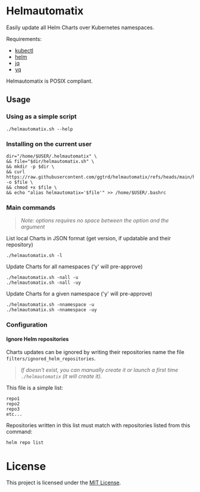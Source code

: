 # Helmautomatix

Easily update all Helm Charts over Kubernetes namespaces.

Requirements:
- [kubectl](https://kubernetes.io/fr/docs/reference/kubectl/)
- [helm](https://helm.sh/docs/intro/install/)
- [jq](https://jqlang.org/)
- [yq](https://mikefarah.gitbook.io/yq)


Helmautomatix is POSIX compliant.


## Usage


### Using as a simple script
```
./helmautomatix.sh --help
```


### Installing on the current user
```
dir="/home/$USER/.helmautomatix" \
&& file="$dir/helmautomatix.sh" \
&& mkdir -p $dir \
&& curl https://raw.githubusercontent.com/ggtrd/helmautomatix/refs/heads/main/helmautomatix.sh -o $file \
&& chmod +x $file \
&& echo "alias helmautomatix='$file'" >> /home/$USER/.bashrc
```


### Main commands
>*Note: options requires no space between the option and the argument*

List local Charts in JSON format (get version, if updatable and their repository)
```
./helmautomatix.sh -l
```
Update Charts for all namespaces ('y' will pre-approve)
```
./helmautomatix.sh -nall -u
./helmautomatix.sh -nall -uy
```
Update Charts for a given namespace ('y' will pre-approve)
```
./helmautomatix.sh -nnamespace -u
./helmautomatix.sh -nnamespace -uy
```


### Configuration
#### Ignore Helm repositories 
Charts updates can be ignored by writing their repositories name the file `filters/ignored_helm_repositories`.
>*If doesn't exist, you can manually create it or launch a first time `./helmautomatix` (it will create it).*

This file is a simple list:
```
repo1
repo2
repo3
etc...
```

Repositories written in this list must match with repositories listed from this command:
```
helm repo list
```

# License
This project is licensed under the [MIT License](https://github.com/ggtrd/helmautomatix/blob/main/LICENSE.md).